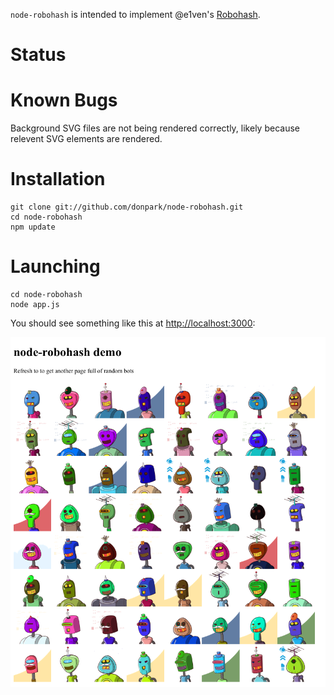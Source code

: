 `node-robohash` is intended to implement @e1ven's [Robohash](https://github.com/e1ven/Robohash).

# Status


# Known Bugs

Background SVG files are not being rendered correctly, likely because
relevent SVG elements are rendered.

# Installation

    git clone git://github.com/donpark/node-robohash.git
    cd node-robohash
    npm update
    
# Launching

    cd node-robohash
    node app.js

You should see something like this at [http://localhost:3000](http://localhost:3000):

![Random Robots](doc/example1.png)


